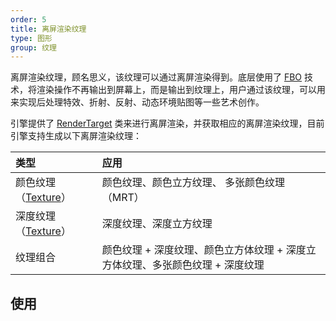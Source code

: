```yaml
---
order: 5
title: 离屏渲染纹理
type: 图形
group: 纹理
---
```


离屏渲染纹理，顾名思义，该纹理可以通过离屏渲染得到。底层使用了 [FBO](https://developer.mozilla.org/en-US/docs/Web/API/WebGLRenderingContext/framebufferTexture2D) 技术，将渲染操作不再输出到屏幕上，而是输出到纹理上，用户通过该纹理，可以用来实现后处理特效、折射、反射、动态环境贴图等一些艺术创作。

引擎提供了 [RenderTarget](${api}core/RenderTarget) 类来进行离屏渲染，并获取相应的离屏渲染纹理，目前引擎支持生成以下离屏渲染纹理：

| 类型 | 应用 |
| :-- | :-- |
| 颜色纹理（[Texture](${api}core/Texture)） | 颜色纹理、颜色立方纹理、 多张颜色纹理 （MRT） |
| 深度纹理（[Texture](${api}core/Texture)） | 深度纹理、深度立方纹理 |
| 纹理组合 | 颜色纹理 + 深度纹理、颜色立方体纹理 + 深度立方体纹理、多张颜色纹理 + 深度纹理 |

## 使用

<playground src="render-target.ts"></playground>